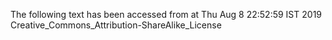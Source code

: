 The following text has been accessed from at Thu Aug 8 22:52:59 IST 2019
Creative_Commons_Attribution-ShareAlike_License
